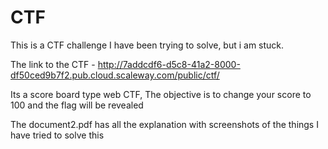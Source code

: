 # CTF

This is a CTF challenge I have been trying to solve, but i am stuck.

The link to the CTF - http://7addcdf6-d5c8-41a2-8000-df50ced9b7f2.pub.cloud.scaleway.com/public/ctf/

Its a score board type web CTF, The objective is to change your score to 100 and the flag will be revealed

The document2.pdf has all the explanation with screenshots of the things I have tried to solve this   
